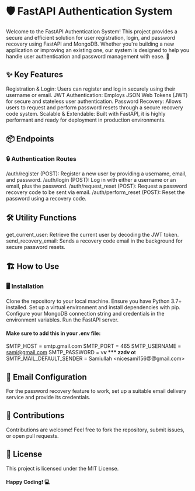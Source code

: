 # 🛡️ FastAPI Authentication System
Welcome to the FastAPI Authentication System! This project provides a secure and efficient solution for user registration, login, and password recovery using FastAPI and MongoDB. Whether you're building a new application or improving an existing one, our system is designed to help you handle user authentication and password management with ease. 🚀

## ✨ Key Features
Registration & Login: Users can register and log in securely using their username or email.
JWT Authentication: Employs JSON Web Tokens (JWT) for secure and stateless user authentication.
Password Recovery: Allows users to request and perform password resets through a secure recovery code system.
Scalable & Extendable: Built with FastAPI, it is highly performant and ready for deployment in production environments.
## 📦 Endpoints
### 🔒 Authentication Routes
/auth/register (POST): Register a new user by providing a username, email, and password.
/auth/login (POST): Log in with either a username or an email, plus the password.
/auth/request_reset (POST): Request a password recovery code to be sent via email.
/auth/perform_reset (POST): Reset the password using a recovery code.
## 🛠️ Utility Functions
get_current_user: Retrieve the current user by decoding the JWT token.
send_recovery_email: Sends a recovery code email in the background for secure password resets.
## 🏗️ How to Use
### 🖥️ Installation
Clone the repository to your local machine.
Ensure you have Python 3.7+ installed.
Set up a virtual environment and install dependencies with pip.
Configure your MongoDB connection string and credentials in the environment variables.
Run the FastAPI server.

#### Make sure to add this in your .env file:

SMTP_HOST = smtp.gmail.com
SMTP_PORT = 465
SMTP_USERNAME = sami@gmail.com
SMTP_PASSWORD  = v**v *** zzdv o**t
SMTP_MAIL_DEFAULT_SENDER = Samiullah <nicesami156@@gmail.com>

## 📧 Email Configuration
For the password recovery feature to work, set up a suitable email delivery service and provide its credentials.

## 🤝 Contributions
Contributions are welcome! Feel free to fork the repository, submit issues, or open pull requests.

## 📝 License
This project is licensed under the MIT License.

#### Happy Coding! 💻





